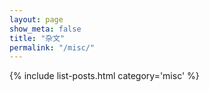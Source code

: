 ```yaml
---
layout: page
show_meta: false
title: "杂文"
permalink: "/misc/"
---
```

{% include list-posts.html category='misc' %}